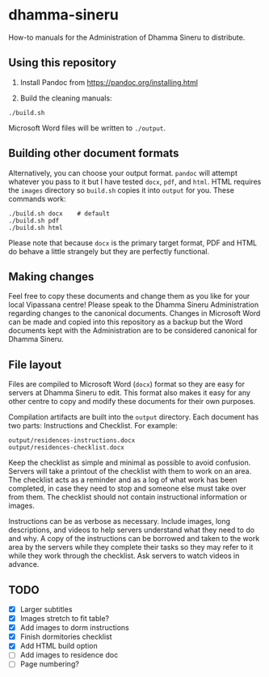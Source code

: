 # dhamma-sineru

How-to manuals for the Administration of Dhamma Sineru to distribute.

## Using this repository

1. Install Pandoc from https://pandoc.org/installing.html

2. Build the cleaning manuals:

```
./build.sh
```

Microsoft Word files will be written to `./output`.


## Building other document formats

Alternatively, you can choose your output format. `pandoc` will attempt whatever you pass to it but I have tested `docx`, `pdf`, and `html`. HTML requires the `images` directory so `build.sh` copies it into `output` for you. These commands work:

```
./build.sh docx    # default
./build.sh pdf
./build.sh html
```

Please note that because `docx` is the primary target format, PDF and HTML do behave a little strangely but they are perfectly functional.


## Making changes

Feel free to copy these documents and change them as you like for your local Vipassana centre! Please speak to the Dhamma Sineru Administration regarding changes to the canonical documents. Changes in Microsoft Word can be made and copied into this repository as a backup but the Word documents kept with the Administration are to be considered canonical for Dhamma Sineru.


## File layout

Files are compiled to Microsoft Word (`docx`) format so they are easy for servers at Dhamma Sineru to edit. This format also makes it easy for any other centre to copy and modify these documents for their own purposes.

Compilation artifacts are built into the `output` directory. Each document has two parts: Instructions and Checklist. For example:

```
output/residences-instructions.docx
output/residences-checklist.docx
```

Keep the checklist as simple and minimal as possible to avoid confusion. Servers will take a printout of the checklist with them to work on an area. The checklist acts as a reminder and as a log of what work has been completed, in case they need to stop and someone else must take over from them. The checklist should not contain instructional information or images.

Instructions can be as verbose as necessary. Include images, long descriptions, and videos to help servers understand what they need to do and why. A copy of the instructions can be borrowed and taken to the work area by the servers while they complete their tasks so they may refer to it while they work through the checklist. Ask servers to watch videos in advance.


## TODO

- [x] Larger subtitles
- [x] Images stretch to fit table?
- [x] Add images to dorm instructions
- [x] Finish dormitories checklist
- [x] Add HTML build option
- [ ] Add images to residence doc
- [ ] Page numbering?
